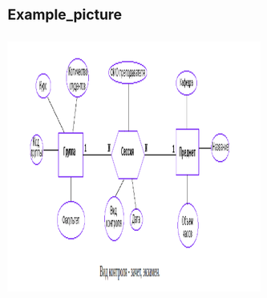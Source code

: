 # Example_picture

<br>
<img height="500" src="https://github.com/Be11icose/DB_project/blob/master/scheme.png"/>
<br>
